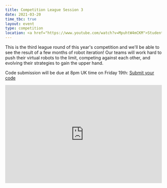 ```yaml
---
title: Competition League Session 3
date: 2021-03-20
time_tbc: true
layout: event
type: competition
location: <a href="https://www.youtube.com/watch?v=MpuhtW4mCKM">Student Robotics' YouTube Channel</a>
---
```


This is the third league round of this year's competition and we'll be able to see the result of a few months of robot iteration! Our teams will work hard to push their virtual robots to the limit, competing against each other, and evolving their strategies to gain the upper hand.

Code submission will be due at 8pm UK time on Friday 19th: [Submit your code](https://studentrobotics.org/code-submitter/)

<iframe
  width="100%"
  height="315"
  src="https://www.youtube.com/embed/MpuhtW4mCKM"
  frameborder="0"
  allow="accelerometer; autoplay; encrypted-media; gyroscope; picture-in-picture"
  allowfullscreen
></iframe>
